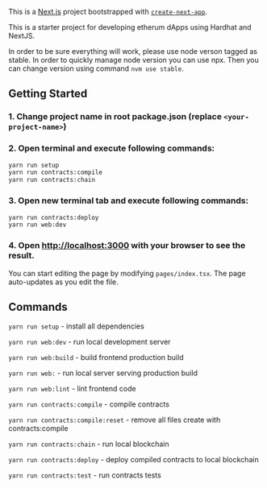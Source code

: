 This is a [Next.js](https://nextjs.org/) project bootstrapped with [`create-next-app`](https://github.com/vercel/next.js/tree/canary/packages/create-next-app).

This is a starter project for developing etherum dApps using Hardhat and NextJS. 

In order to be sure everything will work, please use node verson tagged as stable. In order to quickly manage node version you can use npx. Then you can change version using command `nvm use stable`.

## Getting Started

### 1. Change project name in root package.json (replace `<your-project-name>`)

### 2. Open terminal and execute following commands:

```bash
yarn run setup
yarn run contracts:compile
yarn run contracts:chain
```

### 3. Open new terminal tab and execute following commands:

```bash
yarn run contracts:deploy
yarn run web:dev
```

### 4. Open [http://localhost:3000](http://localhost:3000) with your browser to see the result.

You can start editing the page by modifying `pages/index.tsx`. The page auto-updates as you edit the file.

## Commands

`yarn run setup` - install all dependencies

`yarn run web:dev` - run local development server

`yarn run web:build` - build frontend production build

`yarn run web:` - run local server serving production build

`yarn run web:lint` - lint frontend code

`yarn run contracts:compile` - compile contracts

`yarn run contracts:compile:reset` - remove all files create with contracts:compile

`yarn run contracts:chain` - run local blockchain

`yarn run contracts:deploy` - deploy compiled contracts to local blockchain

`yarn run contracts:test` - run contracts tests
